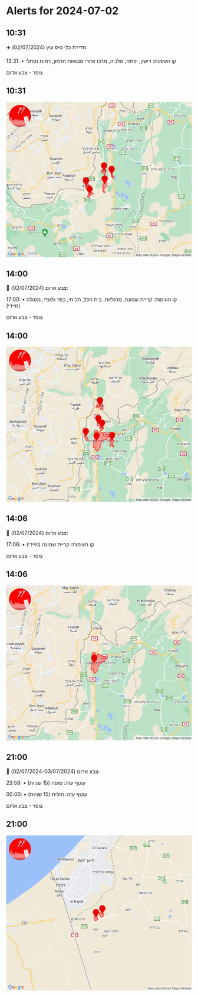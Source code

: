 # Alerts for 2024-07-02

## 10:31

✈️ חדירת כלי טיס עוין (02/07/2024):

13:31:
• קו העימות: דישון, יפתח, מלכיה, מרכז אזורי מבואות חרמון, רמות נפתלי 

צופר - צבע אדום

## 10:31

![Photo](images/22724.jpg)

## 14:00

🔴 צבע אדום (02/07/2024):

17:00:
• קו העימות: קריית שמונה, מרגליות, בית הלל, תל חי, כפר גלעדי, מטולה (מיידי)

צופר - צבע אדום

## 14:00

![Photo](images/22732.jpg)

## 14:06

🔴 צבע אדום (02/07/2024):

17:06:
• קו העימות: קריית שמונה (מיידי)

צופר - צבע אדום

## 14:06

![Photo](images/22734.jpg)

## 21:00

🔴 צבע אדום (02/07/2024-03/07/2024):

23:59:
• עוטף עזה: סופה (15 שניות)

00:00:
• עוטף עזה: חולית (15 שניות)

צופר - צבע אדום

## 21:00

![Photo](images/22738.jpg)

